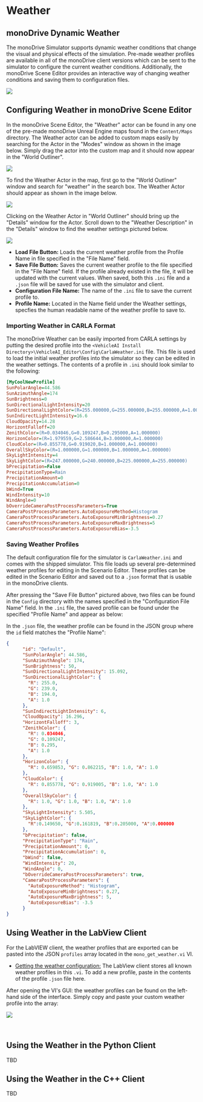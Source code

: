 # Weather

## monoDrive Dynamic Weather 

The monoDrive Simulator supports dynamic weather conditions that change the
visual and physical effects of the simulation. Pre-made weather profiles are
available in all of the monoDrive client versions which can be sent to 
the simulator to configure the current weather conditions. Additionally, the
monoDrive Scene Editor provides an interactive way of changing weather 
conditions and saving them to configuration files.

<p class="img_container">
  <img class="wide_img" src="../img/vehicle_ai_weather.gif" />
</p>

## Configuring Weather in monoDrive Scene Editor

In the monoDrive Scene Editor, the "Weather" actor can be found in any one of
the pre-made monoDrive Unreal Engine maps found in the `Content/Maps` directory.
The Weather actor can be added to custom maps easily by searching for the Actor 
in the "Modes" window as shown in the image below. Simply drag the actor into 
the custom map and it should now appear in the "World Outliner".

<p class="img_container">
  <img class="lg_img" src="../img/modes_weather_actor.png" />
</p>

To find the Weather Actor in the map, first go to the "World Outliner" window
and search for "weather" in the search box. The Weather Actor should appear as
shown in the image below. 

<p class="img_container">
  <img class="lg_img" src="../img/world_outliner_weather.png" />
</p>

Clicking on the Weather Actor in "World Outliner" should bring up the "Details"
window for the Actor. Scroll down to the "Weather Description" in the "Details"
window to find the weather settings pictured below.

<p class="img_container">
  <img class="lg_img" src="../img/details_weather_actor.png" />
</p>

* **Load File Button:** Loads the current weather profile from the Profile Name 
in file specified in the "File Name" field.
* **Save File Button:** Saves the current weather profile to the file specified 
in the "File Name" field. If the profile already existed in the file, it will be 
updated with the current values. When saved, both this `.ini` file and a `.json` 
file will be saved for use with the simulator and client.
* **Configuration File Name:** The name of the `.ini` file to save the current
profile to. 
* **Profile Name:** Located in the Name field under the Weather settings,
specfies the human readable name of the weather profile to save to.


### Importing Weather in CARLA Format

The monoDrive Weather can be easily imported from CARLA settings by putting 
the desired profile into the 
`<VehicleAI Install Directory>\VehicleAI_Editor\Config\CarlaWeather.ini` file.
This file is used to load the initial weather profiles into the simulator so
they can be edited in the weather settings. The contents of a profile in `.ini`
should look similar to the following:

```ini
[MyCoolNewProfile]
SunPolarAngle=44.586
SunAzimuthAngle=174
SunBrightness=0
SunDirectionalLightIntensity=20
SunDirectionalLightColor=(R=255.000000,G=255.000000,B=255.000000,A=1.000000)
SunIndirectLightIntensity=16.6
CloudOpacity=14.28
HorizontFalloff=20
ZenithColor=(R=0.034046,G=0.109247,B=0.295000,A=1.000000)
HorizonColor=(R=1.979559,G=2.586644,B=3.000000,A=1.000000)
CloudColor=(R=0.855778,G=0.919020,B=1.000000,A=1.000000)
OverallSkyColor=(R=1.000000,G=1.000000,B=1.000000,A=1.000000)
SkyLightIntensity=4
SkyLightColor=(R=247.000000,G=240.000000,B=225.000000,A=255.000000)
bPrecipitation=False
PrecipitationType=Rain
PrecipitationAmount=0
PrecipitationAccumulation=0
bWind=True
WindIntensity=10
WindAngle=0
bOverrideCameraPostProcessParameters=True
CameraPostProcessParameters.AutoExposureMethod=Histogram
CameraPostProcessParameters.AutoExposureMinBrightness=0.27
CameraPostProcessParameters.AutoExposureMaxBrightness=5
CameraPostProcessParameters.AutoExposureBias=-3.5
```

### Saving Weather Profiles

The default configuration file for the simulator is `CarlaWeather.ini` and comes 
with the shipped simulator. This file loads up several pre-determined weather 
profiles for editing in the Scenario Editor. These profiles can be edited in 
the Scenario Editor and saved out to a `.json` format that is usable in the
monoDrive clients.

After pressing the "Save File Button" pictured above, two files can be found
in the `Config` directory with the names specified in the 
"Configuration File Name" field. In the `.ini` file, the saved profile can 
be found under the specified "Profile Name" and appear as below:

In the `.json` file, the weather profile can be found in the JSON group where 
the `id` field matches the "Profile Name":

```json
{
      "id": "Default",
      "SunPolarAngle": 44.586,
      "SunAzimuthAngle": 174,
      "SunBrightness": 50,
      "SunDirectionalLightIntensity": 15.092,
      "SunDirectionalLightColor": {
        "R": 255.0,
        "G": 239.0,
        "B": 194.0,
        "A": 1.0
      },
      "SunIndirectLightIntensity": 6,
      "CloudOpacity": 16.296,
      "HorizontFalloff": 3,
      "ZenithColor": {
        "R": 0.034046,
        "G": 0.109247,
        "B": 0.295,
        "A": 1.0
      },
      "HorizonColor": {
        "R": 0.659853, "G": 0.862215, "B": 1.0, "A": 1.0
      },
      "CloudColor": {
        "R": 0.855778, "G": 0.919005, "B": 1.0, "A": 1.0
      },
      "OverallSkyColor": {
        "R": 1.0, "G": 1.0, "B": 1.0, "A": 1.0
      },
      "SkyLightIntensity": 5.505,
      "SkyLightColor": {
        "R":0.149650, "G":0.161819, "B":0.205000, "A":0.000000
      },
      "bPrecipitation": false,
      "PrecipitationType": "Rain",
      "PrecipitationAmount": 0,
      "PrecipitationAccumulation": 0,
      "bWind": false,
      "WindIntensity": 20,
      "WindAngle": 0,
      "bOverrideCameraPostProcessParameters": true,
      "CameraPostProcessParameters": {
        "AutoExposureMethod": "Histogram",
        "AutoExposureMinBrightness": 0.27,
        "AutoExposureMaxBrightness": 5,
        "AutoExposureBias": -3.5
      }
}
```

## Using Weather in the LabView Client
For the LabVIEW client, the weather profiles that are exported can be pasted 
into the JSON `profiles` array located in the `mono_get_weather.vi` VI. 

* [Getting the weather configuration:](../LV_client/weather/mono__get__weatherc.md)
The LabView client stores all known weather profiles in this `.vi`. To add a new 
profile, paste in the contents of the profile `.json` file here. 

After opening the VI's GUI: the weather profiles can be found on the left-hand
side of the interface. Simply copy and paste your custom weather profile into 
the array:

<p class="img_container">
  <img class="wide_img" src="../img/get_weather_vi.png" />
</p>
<p>&nbsp;</p>

## Using the Weather in the Python Client

TBD

## Using the Weather in the C++ Client

TBD

